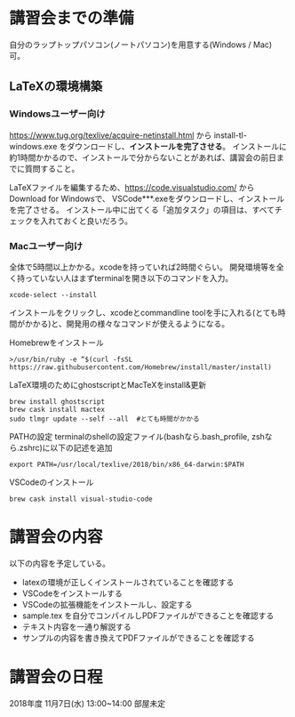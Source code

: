 # 講習会までの準備

自分のラップトップパソコン(ノートパソコン)を用意する(Windows / Mac) 可。

## LaTeXの環境構築
### Windowsユーザー向け
https://www.tug.org/texlive/acquire-netinstall.html から install-tl-windows.exe をダウンロードし、**インストールを完了させる**。
インストールに約1時間かかるので、インストールで分からないことがあれば、講習会の前日までに質問すること。

LaTeXファイルを編集するため、https://code.visualstudio.com/ から Download for Windowsで、 VSCode***.exeをダウンロードし、インストールを完了させる。
インストール中に出てくる「追加タスク」の項目は、すべてチェックを入れておくと良いだろう。

### Macユーザー向け
全体で5時間以上かかる。xcodeを持っていれば2時間ぐらい。
開発環境等を全く持っていない人はまずterminalを開き以下のコマンドを入力。
```
xcode-select --install
```
インストールをクリックし、xcodeとcommandline toolを手に入れる(とても時間がかかる)と、開発用の様々なコマンドが使えるようになる。

Homebrewをインストール
```
>/usr/bin/ruby -e “$(curl -fsSL https://raw.githubusercontent.com/Homebrew/install/master/install)
```

LaTeX環境のためにghostscriptとMacTeXをinstall&更新
```
brew install ghostscript
brew cask install mactex
sudo tlmgr update --self --all  #とても時間がかかる
```

PATHの設定
terminalのshellの設定ファイル(bashなら.bash_profile, zshなら.zshrc)に以下の記述を追加
```
export PATH=/usr/local/texlive/2018/bin/x86_64-darwin:$PATH
```

VSCodeのインストール
```
brew cask install visual-studio-code
```

# 講習会の内容

以下の内容を予定している。

* latexの環境が正しくインストールされていることを確認する
* VSCodeをインストールする
* VSCodeの拡張機能をインストールし、設定する
* sample.tex を自分でコンパイルしPDFファイルができることを確認する
* テキスト内容を一通り解説する
* サンプルの内容を書き換えてPDFファイルができることを確認する

# 講習会の日程
2018年度 11月7日(水) 13:00~14:00 部屋未定
